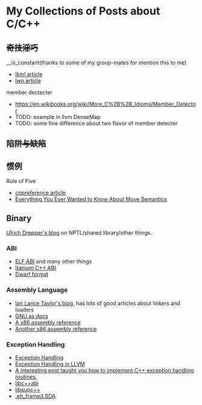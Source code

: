 # My Collections of Posts about C/C++

## <S>奇技淫巧</S>

__is_constant(thanks to some of my group-mates for mention this to me)

* [lkml article](https://lkml.org/lkml/2018/3/20/845)
* [lwn article](https://lwn.net/Articles/750306/)

member dectecter

* https://en.wikibooks.org/wiki/More_C%2B%2B_Idioms/Member_Detector
* TODO: example in llvm DenseMap
* TODO: some fine difference about two flavor of member detecter

## 陷阱<S>与缺陷</S>

## 惯例

Rule of Five

* [cppreference article](https://en.cppreference.com/w/cpp/language/rule_of_three)
* [Everything You Ever Wanted to Know About Move Semantics](https://www.slideshare.net/ripplelabs/howard-hinnant-accu2014)

## Binary
[Ulrich Drepper's blog](https://www.akkadia.org/drepper/) on NPTL/shared library/other things.

### ABI
* [ELF ABI](https://refspecs.linuxfoundation.org/) and many other things
* [Itanium C++ ABI](http://refspecs.linuxbase.org/cxxabi-1.83.html)
* [Dwarf format](http://dwarfstd.org/)

### Assembly Language
* [Ian Lance Taylor's blog](https://www.airs.com/blog/), has lots of good articles about linkers and loaders
* [GNU as docs](https://sourceware.org/binutils/docs/as/)
* [A x86 assembly reference](https://www.felixcloutier.com/x86/)
* [Another x86 assembly reference](http://ref.x86asm.net/)

### Exception Handling
* [Exception Handling](http://refspecs.linuxbase.org/abi-eh-1.21.html)
* [Exception Handling in LLVM](https://llvm.org/docs/ExceptionHandling.html)
* [A interesting post taught you how to implement C++ exception handling routines.](https://monoinfinito.wordpress.com/series/exception-handling-in-c/)
* [libc++abi](https://libcxxabi.llvm.org/)
* [libsupc++](https://gcc.gnu.org/onlinedocs/libstdc++/faq.html#faq.what_is_libsupcxx)
* [.eh_frame/LSDA](https://refspecs.linuxfoundation.org/LSB_3.0.0/LSB-PDA/LSB-PDA/ehframechpt.html)
